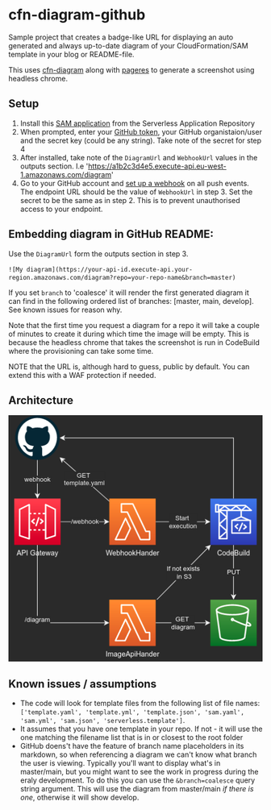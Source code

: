 # cfn-diagram-github

Sample project that creates a badge-like URL for displaying an auto generated and always up-to-date diagram of your CloudFormation/SAM template in your blog or README-file.

This uses [cfn-diagram](https://github.com/mhlabs/cfn-diagram) along with [pageres](https://github.com/sindresorhus/pageres) to generate a screenshot using headless chrome.

## Setup

1. Install this [SAM application](https://eu-west-1.console.aws.amazon.com/lambda/home?region=eu-west-1#/create/app?applicationId=arn:aws:serverlessrepo:eu-west-1:751354400372:applications/cfn-diagram-github) from the Serverless Application Repository
2. When prompted, enter your [GitHub token](https://docs.github.com/en/free-pro-team@latest/github/authenticating-to-github/creating-a-personal-access-token), your GitHub organistaion/user and the secret key (could be any string). Take note of the secret for step 4
3. After installed, take note of the `DiagramUrl` and `WebhookUrl` values in the outputs section. I.e 'https://a1b2c3d4e5.execute-api.eu-west-1.amazonaws.com/diagram'
4. Go to your GitHub account and [set up a webhook](https://developer.github.com/webhooks/creating/) on all push events. The endpoint URL should be the value of `WebhookUrl` in step 3. Set the secret to be the same as in step 2. This is to prevent unauthorised access to your endpoint.

## Embedding diagram in GitHub README:

Use the `DiagramUrl` form the outputs section in step 3.
```
![My diagram](https://your-api-id.execute-api.your-region.amazonaws.com/diagram?repo=your-repo-name&branch=master)
```
If you set `branch` to 'coalesce' it will render the first generated diagram it can find in the following ordered list of branches: [master, main, develop]. See known issues for reason why.

Note that the first time you request a diagram for a repo it will take a couple of minutes to create it during which time the image will be empty. This is because the headless chrome that takes the screenshot is run in CodeBuild where the provisioning can take some time.

NOTE that the URL is, although hard to guess, public by default. You can extend this with a WAF protection if needed.

## Architecture
![Diagram](https://raw.githubusercontent.com/mhlabs/cfn-diagram-github/master/images/diagram.png)

## Known issues / assumptions
* The code will look for template files from the following list of file names: `['template.yaml', 'template.yml', 'template.json', 'sam.yaml', 'sam.yml', 'sam.json', 'serverless.template']`. 
* It assumes that you have one template in your repo. If not - it will use the one matching the filename list that is in or closest to the root folder
* GitHub doens't have the feature of branch name placeholders in its markdown, so when referencing a diagram we can't know what branch the user is viewing. Typically you'll want to display what's in master/main, but you might want to see the work in progress during the eraly development. To do this you can use the `&branch=coalesce` query string argument. This will use the diagram from master/main _if there is one_, otherwise it will show develop.



